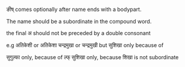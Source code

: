 ङीष् comes optionally after name ends with a bodypart.

The name should be a subordinate in the compound word.

the final अ should not be preceded by a double consonant

e.g अतिकेशी or अतिकेशा
चन्द्रमुखा or चन्द्रमुखी
but सुशिखा only because of 

सुगुल्फा only, because of ल्फ्
सुशिखा only, because शिखा is not subordinate